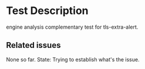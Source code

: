 # Test Description

engine analysis complementary test for tls-extra-alert.

## Related issues

None so far. State: Trying to establish what's the issue.
